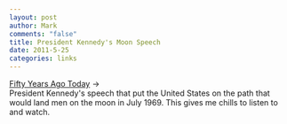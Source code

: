 ```yaml
--- 
layout: post
author: Mark
comments: "false"
title: President Kennedy's Moon Speech
date: 2011-5-25
categories: links
---
```

<a title="Setting Goals for American Space Exploration" href="http://www.nasa.gov/multimedia/videogallery/index.html?media_id=90751431">Fifty Years Ago Today</a> →
<br />
President Kennedy's speech that put the United States on the path that would land men on the moon in July 1969. This gives me chills to listen to and watch.
